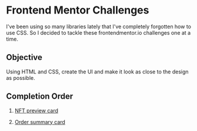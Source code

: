 # Frontend Mentor Challenges

I've been using so many libraries lately that I've completely forgotten how to use CSS. So I decided to tackle these frontendmentor.io challenges one at a time.

## Objective

Using HTML and CSS, create the UI and make it look as close to the design as possible.

## Completion Order

1. [NFT preview card](https://github.com/noelroy/frontendmentor-challenges/tree/main/nft-preview-card-component-main)

2. [Order summary card](https://github.com/noelroy/frontendmentor-challenges/tree/main/order-summary-component-main)